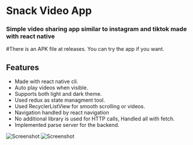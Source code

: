 # Snack Video App

### Simple video sharing app similar to instagram and tiktok made with react native
#There is an APK file at releases. You can try the app if you want.

## Features

- Made with react native cli.
- Auto play videos when visible.
- Supports both light and dark theme.
- Used redux as state managment tool.
- Used RecyclerListView for smooth scrolling or videos.
- Navigation handled by react navigation
- No additional library is used for HTTP calls, Handled all with fetch.
- Implemented parse server for the backend.

![Screenshot](https://raw.githubusercontent.com/uzaysan/SnackVideoApp/main/screenshots/photo_2021-07-26_15-21-35.jpg)
![Screenshot](https://raw.githubusercontent.com/uzaysan/SnackVideoApp/main/screenshots/photo_2021-07-26_15-21-21.jpg)
